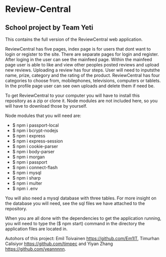 # Review-Central
## School project by Team Yeti


This contains the full version of the ReviewCentral web application. 

ReviewCentral has five pages, index page is for users that dont want to login or register to the site. There are separate pages for login and register. After loging in the user can see the mainfeed page. Within the mainfeed page user is able to like and view other peoples posted reviews and upload new reviews. Uploading a review has four steps. User will need to inputsthe name, prize, category and the rating of the product. ReviewCentral has four categories to choose from, mobilephones, televisions, computers or tablets. In the profile page user can see own uploads and delete them if need be.


To get ReviewCentral to your computer you will have to install this repository as a zip or clone it. Node modules are not included here, so you will have to download those by yourself.

Node modules that you will need are:

* $ npm i passport-local
* $ npm i bcrypt-nodejs
* $ npm i express
* $ npm i express-session
* $ npm i cookie-parser
* $ npm i body-parser
* $ npm i morgan
* $ npm i passport
* $ npm i connect-flash
* $ npm i mysql
* $ npm i sharp
* $ npm i multer
* $ npm i .env

You will also need a mysql database with three tables. For more insight on the database you will need, see the sql files we have attached to the repository.



When you are all done with the dependencies to get the application running, you will need to type the ($ npm start) command in the directory the application files are located in.




Autohors of this project: Emil Toivainen https://github.com/Em1lT, Timurhan Calisiyor https://github.com/timpec and Yiyan Zhang https://github.com/yeannnnn.
